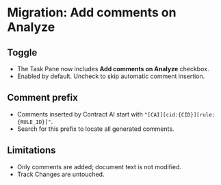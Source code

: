 # Migration: Add comments on Analyze

## Toggle
- The Task Pane now includes **Add comments on Analyze** checkbox.
- Enabled by default. Uncheck to skip automatic comment insertion.

## Comment prefix
- Comments inserted by Contract AI start with `"[CAI][cid:{CID}][rule:{RULE_ID}]"`.
- Search for this prefix to locate all generated comments.

## Limitations
- Only comments are added; document text is not modified.
- Track Changes are untouched.
